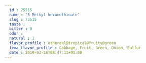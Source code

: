 ```yaml
---
  id : 75515
  name : "S-Methyl hexanethioate"
  slug : 75515
  taste : 
  bitter : 0
  odor : 
  natural : 1
  flavor_profile : ethereal@tropical@fruity@green
  fema_flavor_profile : Cabbage, Fruit, Green, Onion, Sulfur
  date : 2019-03-26T08:47:11+01:00
---
```



